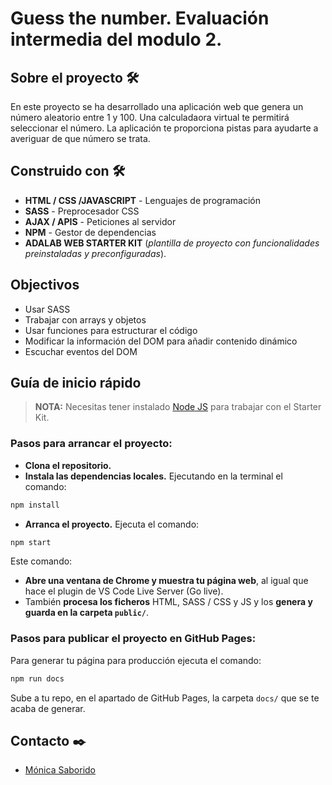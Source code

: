 # **Guess the number.** Evaluación intermedia del modulo 2.

## Sobre el proyecto 🛠️

En este proyecto se ha desarrollado una aplicación web que genera un número aleatorio entre 1 y 100. Una calculadaora virtual te permitirá seleccionar el número. La aplicación te proporciona pistas para ayudarte a averiguar de que número se trata.

## Construido con 🛠️

- **HTML / CSS /JAVASCRIPT** - Lenguajes de programación
- **SASS** - Preprocesador CSS
- **AJAX / APIS** - Peticiones al servidor
- **NPM** - Gestor de dependencias
- **ADALAB WEB STARTER KIT** (_plantilla de proyecto con funcionalidades preinstaladas y preconfiguradas_).

## Objectivos

- Usar SASS
- Trabajar con arrays y objetos
- Usar funciones para estructurar el código
- Modificar la información del DOM para añadir contenido dinámico
- Escuchar eventos del DOM

## Guía de inicio rápido

> **NOTA:** Necesitas tener instalado [Node JS](https://nodejs.org/) para trabajar con el Starter Kit.

### Pasos para arrancar el proyecto:

- **Clona el repositorio.**
- **Instala las dependencias locales.** Ejecutando en la terminal el comando:

```bash
npm install
```

- **Arranca el proyecto.** Ejecuta el comando:

```bash
npm start
```

Este comando:

- **Abre una ventana de Chrome y muestra tu página web**, al igual que hace el plugin de VS Code Live Server (Go live).
- También **procesa los ficheros** HTML, SASS / CSS y JS y los **genera y guarda en la carpeta `public/`**.

### Pasos para publicar el proyecto en GitHub Pages:

Para generar tu página para producción ejecuta el comando:

```bash
npm run docs
```

Sube a tu repo, en el apartado de GitHub Pages, la carpeta `docs/` que se te acaba de generar.

## Contacto ✒️

- [Mónica Saborido](https://github.com/sabfiamo)
